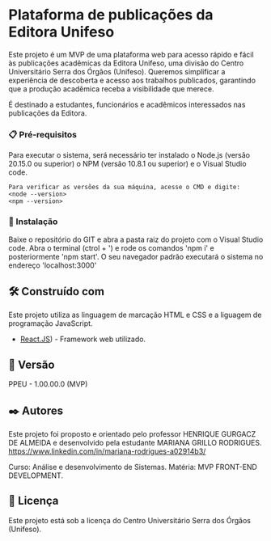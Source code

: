 # Plataforma de publicações da Editora Unifeso

Este projeto é um MVP de uma plataforma web para acesso rápido e fácil às publicações acadêmicas da Editora Unifeso, uma divisão do Centro Universitário Serra dos Órgãos (Unifeso).
Queremos simplificar a experiência de descoberta e acesso aos trabalhos publicados, garantindo que a produção acadêmica receba a visibilidade que merece.

É destinado a estudantes, funcionários e acadêmicos interessados nas publicações da Editora.


### 📋 Pré-requisitos

Para executar o sistema, será necessário ter instalado o Node.js (versão 20.15.0 ou superior) o NPM (versão 10.8.1 ou superior) e o Visual Studio code.

```
Para verificar as versões da sua máquina, acesse o CMD e digite:
<node --version>
<npm --version>

```

### 🔧 Instalação

Baixe o repositório do GIT e abra a pasta raiz do projeto com o Visual Studio code.
Abra o terminal (ctrol + ') e rode os comandos 'npm i' e posteriormente 'npm start'.
O seu navegador padrão executará o sistema no endereço 'localhost:3000'

## 🛠️ Construído com

Este projeto utiliza as linguagem de marcação HTML e CSS e a liguagem de programação JavaScript.

* [React.JS](https://react.dev/)) - Framework web utilizado.


## 📌 Versão

PPEU - 1.00.00.0 (MVP)

## ✒️ Autores

Este projeto foi proposto e orientado pelo professor HENRIQUE GURGACZ DE ALMEIDA e desenvolvido pela estudante MARIANA GRILLO RODRIGUES. 
https://www.linkedin.com/in/mariana-rodrigues-a02914b3/

Curso: Análise e desenvolvimento de Sistemas.
Matéria: MVP FRONT-END DEVELOPMENT.

## 📄 Licença

Este projeto está sob a licença do Centro Universitário Serra dos Órgãos (Unifeso).

